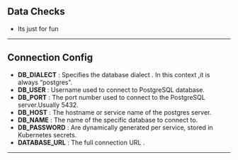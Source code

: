 

## Data Checks
- Its just for fun

---

## Connection Config

- **DB_DIALECT** : Specifies the database dialect . In this context ,it is always “postgres”.
- **DB_USER** : Username used to connect to PostgreSQL database.
- **DB_PORT** : The port number used to connect to the PostgreSQL server.Usually 5432.
- **DB_HOST** : The hostname or service name of the postgres server.
- **DB_NAME** : The name of the specific database to connect to.
- **DB_PASSWORD** : Are dynamically generated per service, stored in Kubernetes secrets.
- **DATABASE_URL** : The full connection URL .

---
